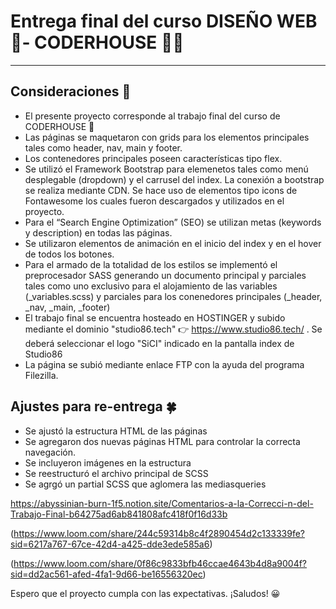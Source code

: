 # Entrega final del curso DISEÑO WEB 📲- CODERHOUSE 🎉🎉
---
## Consideraciones 📢

+ El presente proyecto corresponde al trabajo final del curso de CODERHOUSE 🎉
+ Las páginas se maquetaron con grids para los elementos principales tales como header, nav, main y footer. 
+ Los contenedores principales poseen características tipo flex.
+ Se utilizó el Framework Bootstrap para elemenetos tales como menú desplegable (dropdown) y el carrusel del index. La conexión a bootstrap se realiza mediante CDN. Se hace uso de elementos tipo icons de Fontawesome los cuales fueron descargados y utilizados en el proyecto.
+ Para el “Search Engine Optimization” (SEO) se utilizan metas (keywords y description) en todas las páginas.
+ Se utilizaron elementos de animación en el inicio del index y en el hover de todos los botones.
+ Para el armado de la totalidad de los estilos se implementó el preprocesador SASS generando un documento principal y parciales tales como uno exclusivo para el alojamiento de las variables (_variables.scss) y parciales para los conenedores principales (_header, _nav, _main, _footer) 
+ El trabajo final se encuentra hosteado en HOSTINGER y subido mediante el dominio "studio86.tech" 👉  https://www.studio86.tech/ . Se deberá seleccionar el logo "SiCI" indicado en la pantalla index de Studio86
+ La página se subió mediante enlace FTP con la ayuda del programa Filezilla.

## Ajustes para re-entrega 🍀

+ Se ajustó la estructura HTML de las páginas
+ Se agregaron dos nuevas páginas HTML para controlar la correcta navegación.
+ Se incluyeron imágenes en la estructura
+ Se reestructuró el archivo principal de SCSS
+ Se agrgó un partial SCSS que aglomera las mediasqueries

https://abyssinian-burn-1f5.notion.site/Comentarios-a-la-Correcci-n-del-Trabajo-Final-b64275ad6ab841808afc418f0f16d33b

(https://www.loom.com/share/244c59314b8c4f2890454d2c133339fe?sid=6217a767-67ce-42d4-a425-dde3ede585a6)

(https://www.loom.com/share/0f86c9833bfb46ccae4643b4d8a9004f?sid=dd2ac561-afed-4fa1-9d66-be16556320ec)


Espero que el proyecto cumpla con las expectativas. ¡Saludos! 😀